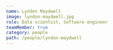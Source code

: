 ```yaml
---
name: Lyndon Maydwell
image: lyndon-maydwell.jpg
role: Data scientist, Software engineer
teamMember: true
category: people
path: /people/lyndon-maydwell
---
```


